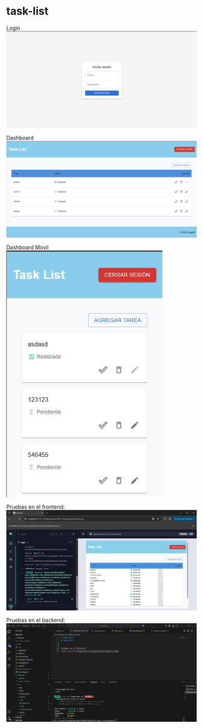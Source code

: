 # task-list

Login
![Descripción](frontend/cypress/test/login.png)

Dashboard
![Descripción](frontend/cypress/test/dashboard.png)

Dashboard Movil
![Descripción](frontend/cypress/test/movil.png)


Pruebas en el frontend:
![Descripción](frontend/cypress/test/cypress.png)

Pruebas en el backend:
![Descripción](backend/src/tests/image.png)
